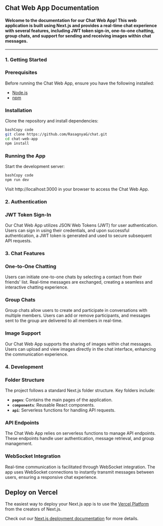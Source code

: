 ## **Chat Web App Documentation**

#### Welcome to the documentation for our Chat Web App! This web application is built using Next.js and provides a real-time chat experience with several features, including JWT token sign-in, one-to-one chatting, group chats, and support for sending and receiving images within chat messages.
---
  
### **1. Getting Started**     

### Prerequisites
 
Before running the Chat Web App, ensure you have the following installed:

- [Node.js](https://nodejs.org/) 
- [npm](https://www.npmjs.com/)

### Installation

Clone the repository and install dependencies:

```bash
bashCopy code
git clone https://github.com/RasagnyaG/chat.git
cd chat-web-app
npm install

```

### Running the App

Start the development server:

```bash
bashCopy code
npm run dev

```




Visit http://localhost:3000 in your browser to access the Chat Web App.

### **2. Authentication**

### JWT Token Sign-In

Our Chat Web App utilizes JSON Web Tokens (JWT) for user authentication. Users can sign in using their credentials, and upon successful authentication, a JWT token is generated and used to secure subsequent API requests.

### **3. Chat Features**

### One-to-One Chatting

Users can initiate one-to-one chats by selecting a contact from their friends' list. Real-time messages are exchanged, creating a seamless and interactive chatting experience.

### Group Chats

Group chats allow users to create and participate in conversations with multiple members. Users can add or remove participants, and messages sent to the group are delivered to all members in real-time.

### Image Support

Our Chat Web App supports the sharing of images within chat messages. Users can upload and view images directly in the chat interface, enhancing the communication experience.

### **4. Development**

### Folder Structure

The project follows a standard Next.js folder structure. Key folders include:

- **`pages`**: Contains the main pages of the application.
- **`components`**: Reusable React components.
- **`api`**: Serverless functions for handling API requests.

### API Endpoints

The Chat Web App relies on serverless functions to manage API endpoints. These endpoints handle user authentication, message retrieval, and group management.

### WebSocket Integration

Real-time communication is facilitated through WebSocket integration. The app uses WebSocket connections to instantly transmit messages between users, ensuring a responsive chat experience.

## Deploy on Vercel

The easiest way to deploy your Next.js app is to use the [Vercel Platform](https://vercel.com/new?utm_medium=default-template&filter=next.js&utm_source=create-next-app&utm_campaign=create-next-app-readme) from the creators of Next.js.

Check out our [Next.js deployment documentation](https://nextjs.org/docs/deployment) for more details.
